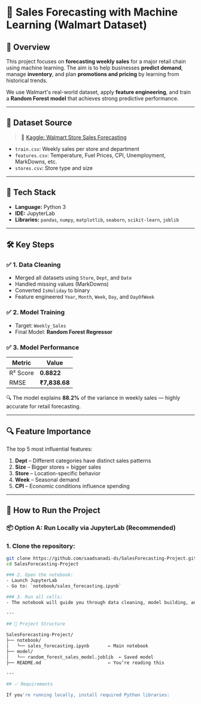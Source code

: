 # 🛒 Sales Forecasting with Machine Learning (Walmart Dataset)

## 📌 Overview

This project focuses on **forecasting weekly sales** for a major retail chain using machine learning. The aim is to help businesses **predict demand**, manage **inventory**, and plan **promotions and pricing** by learning from historical trends.

We use Walmart's real-world dataset, apply **feature engineering**, and train a **Random Forest model** that achieves strong predictive performance.

---

## 📂 Dataset Source

> 📍 [Kaggle: Walmart Store Sales Forecasting](https://www.kaggle.com/competitions/walmart-recruiting-store-sales-forecasting)

- `train.csv`: Weekly sales per store and department
- `features.csv`: Temperature, Fuel Prices, CPI, Unemployment, MarkDowns, etc.
- `stores.csv`: Store type and size

---

## 🧰 Tech Stack

- **Language:** Python 3
- **IDE:** JupyterLab
- **Libraries:** `pandas`, `numpy`, `matplotlib`, `seaborn`, `scikit-learn`, `joblib`

---

## 🛠️ Key Steps

### ✅ 1. Data Cleaning
- Merged all datasets using `Store`, `Dept`, and `Date`
- Handled missing values (MarkDowns)
- Converted `IsHoliday` to binary
- Feature engineered `Year`, `Month`, `Week`, `Day`, and `DayOfWeek`

### ✅ 2. Model Training
- Target: `Weekly_Sales`
- Final Model: **Random Forest Regressor**

### ✅ 3. Model Performance

| Metric       | Value         |
|--------------|---------------|
| R² Score     | **0.8822**    |
| RMSE         | **₹7,838.68** |

🔍 The model explains **88.2%** of the variance in weekly sales — highly accurate for retail forecasting.

---

## 🔍 Feature Importance

The top 5 most influential features:

1. **Dept** – Different categories have distinct sales patterns
2. **Size** – Bigger stores = bigger sales
3. **Store** – Location-specific behavior
4. **Week** – Seasonal demand
5. **CPI** – Economic conditions influence spending

---

## 🚀 How to Run the Project

### 📦 Option A: Run Locally via JupyterLab (Recommended)

### 1. Clone the repository:
```bash
git clone https://github.com/saadsanadi-ds/SalesForecasting-Project.git
cd SalesForecasting-Project

### 2. Open the notebook:
- Launch JupyterLab
- Go to: `notebook/sales_forecasting.ipynb`

### 3. Run all cells:
- The notebook will guide you through data cleaning, model building, and evaluation.

---

## 📁 Project Structure

SalesForecasting-Project/
├── notebook/
│   └── sales_forecasting.ipynb       ← Main notebook
├── model/
│   └── random_forest_sales_model.joblib  ← Saved model
├── README.md                         ← You’re reading this

---

## ✅ Requirements

If you're running locally, install required Python libraries:
